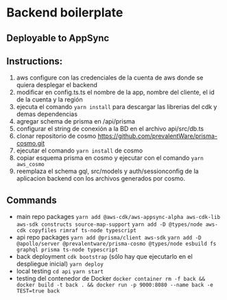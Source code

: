 # Backend boilerplate

## Deployable to AppSync

## Instructions:

1. aws configure con las credenciales de la cuenta de aws donde se quiera desplegar el backend
2. modificar en config.ts.ts el nombre de la app, nombre del cliente, el id de la cuenta y la región
3. ejecuta el comando `yarn install` para descargar las librerias del cdk y demas dependencias 
4. agregar schema de prisma en /api/prisma
5. configurar el string de conexión a la BD en el archivo api/src/db.ts
6. clonar repositorio de cosmo https://github.com/prevalentWare/prisma-cosmo.git
7. ejecutar el comando `yarn install` de cosmo
8. copiar esquema prisma en cosmo y ejecutar con el comando `yarn aws_cosmo`
9. reemplaza el schema gql, src/models y auth/sessionconfig de la aplicacion backend con los archivos generados   por cosmo.


## Commands

- main repo packages
  `yarn add @aws-cdk/aws-appsync-alpha aws-cdk-lib aws-sdk constructs source-map-support`
  `yarn add -D @types/node aws-cdk copyfiles rimraf ts-node typescript`
- api repo packages
  `yarn add @prisma/client aws-sdk`
  `yarn add -D @apollo/server @prevalentware/prisma-cosmo @types/node esbuild fs graphql prisma ts-node typescript`
- back deployment
  `cdk bootstrap` (sólo hay que ejecutarlo en el despliegue inicial)
  `yarn deploy`
- local testing
  `cd api`
  `yarn start`
- testing del contenedor de Docker
  `docker container rm -f back && docker build -t back . && docker run -p 9000:8080 --name back -e TEST=true back`
